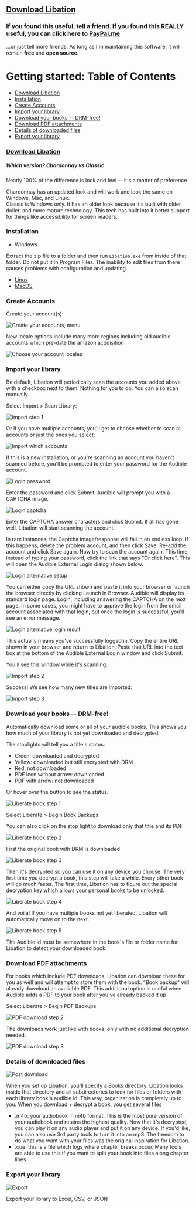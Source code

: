 ## [Download Libation](https://github.com/rmcrackan/Libation/releases/latest)

### If you found this useful, tell a friend. If you found this REALLY useful, you can click here to [PayPal.me](https://paypal.me/MBucari?locale.x=en_us)
...or just tell more friends. As long as I'm maintaining this software, it will remain **free** and **open source**.



# Getting started: Table of Contents

- [Download Libation](#download-libation-1)
- [Installation](#installation)
- [Create Accounts](#create-accounts)
- [Import your library](#import-your-library)
- [Download your books -- DRM-free!](#download-your-books----drm-free)
- [Download PDF attachments](#download-pdf-attachments)
- [Details of downloaded files](#details-of-downloaded-files)
- [Export your library](#export-your-library)



### [Download Libation](https://github.com/rmcrackan/Libation/releases)

##### Which version? Chardonnay vs Classic

Nearly 100% of the difference is look and feel -- it's a matter of preference.

Chardonnay has an updated look and will work and look the same on Windows, Mac, and Linux.  
Classic is Windows only. It has an older look because it's built with older, duller, and more mature technology. This tech has built into it better support for things like accessibility for screen readers.

### Installation

* Windows

Extract the zip file to a folder and then run `Libation.exe` from inside of that folder. Do not put it in Program Files. The inability to edit files from there causes problems with configuration and updating.

* [Linux](InstallOnLinux.md)
* [MacOS](InstallOnMac.md)

### Create Accounts

Create your account(s):

![Create your accounts, menu](images/v40_accounts.png)

New locale options include many more regions including old audible accounts which pre-date the amazon acquisition

![Choose your account locales](images/v40_locales.png)

### Import your library

Be default, Libation will periodically scan the accounts you added above with a checkbox next to them. Nothing for you to do. You can also scan manually.

Select Import > Scan Library:

![Import step 1](images/Import1.png)

Or if you have multiple accounts, you'll get to choose whether to scan all accounts or just the ones you select:

![Import which accounts](images/v40_import.png)

If this is a new installation, or you're scanning an account you haven't scanned before, you'll be prompted to enter your password for the Audible account.

![Login password](images/alt-login1.png)

Enter the password and click Submit. Audible will prompt you with a CAPTCHA image. 

![Login captcha](images/alt-login2.png)

Enter the CAPTCHA answer characters and click Submit. If all has gone well, Libation will start scanning the account. 

In rare instances, the Captcha image/response will fail in an endless loop. If this happens, delete the problem account, and then click Save. Re-add the account and click Save again. Now try to scan the account again. This time, instead of typing your password, click the link that says "Or click here". This will open the Audible External Login dialog shown below.

![Login alternative setup](images/alt-login3.png)

You can either copy the URL shown and paste it into your browser or launch the browser directly by clicking Launch in Browser. Audible will display its standard login page. Login, including answering the CAPTCHA on the next page. In some cases, you might have to approve the login from the email account associated with that login, but once the login is successful, you'll see an error message.

![Login alternative login result](images/alt-login4.png)

This actually means you've successfully logged in. Copy the entire URL shown in your browser and return to Libation. Paste that URL into the text box at the bottom of the Audible External Login window and click Submit.

You'll see this window while it's scanning:

![Import step 2](images/Import2.png)

Success! We see how many new titles are imported:

![Import step 3](images/Import3.png)

### Download your books -- DRM-free!

Automatically download some or all of your audible books. This shows you how much of your library is not yet downloaded and decrypted:

The stoplights will tell you a title's status:

* Green: downloaded and decrypted
* Yellow: downloaded but still encrypted with DRM
* Red: not downloaded
* PDF icon without arrow: downloaded
* PDF with arrow: not downloaded

Or hover over the button to see the status.

![Liberate book step 1](images/LiberateBook1.png)

Select Liberate > Begin Book Backups

You can also click on the stop light to download only that title and its PDF

![Liberate book step 2](images/LiberateBook2.png)

First the original book with DRM is downloaded

![Liberate book step 3](images/LiberateBook3.png)

Then it's decrypted so you can use it on any device you choose. The very first time you decrypt a book, this step will take a while. Every other book will go much faster. The first time, Libation has to figure out the special decryption key which allows your personal books to be unlocked.

![Liberate book step 4](images/LiberateBook4.png)

And voila! If you have multiple books not yet liberated, Libation will automatically move on to the next.

![Liberate book step 5](images/LiberateBook5.png)

The Audible id must be somewhere in the book's file or folder name for Libation to detect your downloaded book.

### Download PDF attachments

For books which include PDF downloads, Libation can download these for you as well and will attempt to store them with the book. "Book backup" will already download an available PDF. This additional option is useful when Audible adds a PDF to your book after you've already backed it up.

Select Liberate > Begin PDF Backups

![PDF download step 2](images/PdfDownload2.png)

The downloads work just like with books, only with no additional decryption needed.

![PDF download step 3](images/PdfDownload3.png)

### Details of downloaded files

![Post download](images/PostDownload.png)

When you set up Libation, you'll specify a Books directory. Libation looks inside that directory and all subdirectories to look for files or folders with each library book's audible id. This way, organization is completely up to you. When you download + decrypt a book, you get several files

* .m4b: your audiobook in m4b format. This is the most pure version of your audiobook and retains the highest quality. Now that it's decrypted, you can play it on any audio player and put it on any device. If you'd like, you can also use 3rd party tools to turn it into an mp3. The freedom to do what you want with your files was the original inspiration for Libation.
* .cue: this is a file which logs where chapter breaks occur. Many tools are able to use this if you want to split your book into files along chapter lines.

### Export your library

![Export](images/Export.png)

Export your library to Excel, CSV, or JSON
